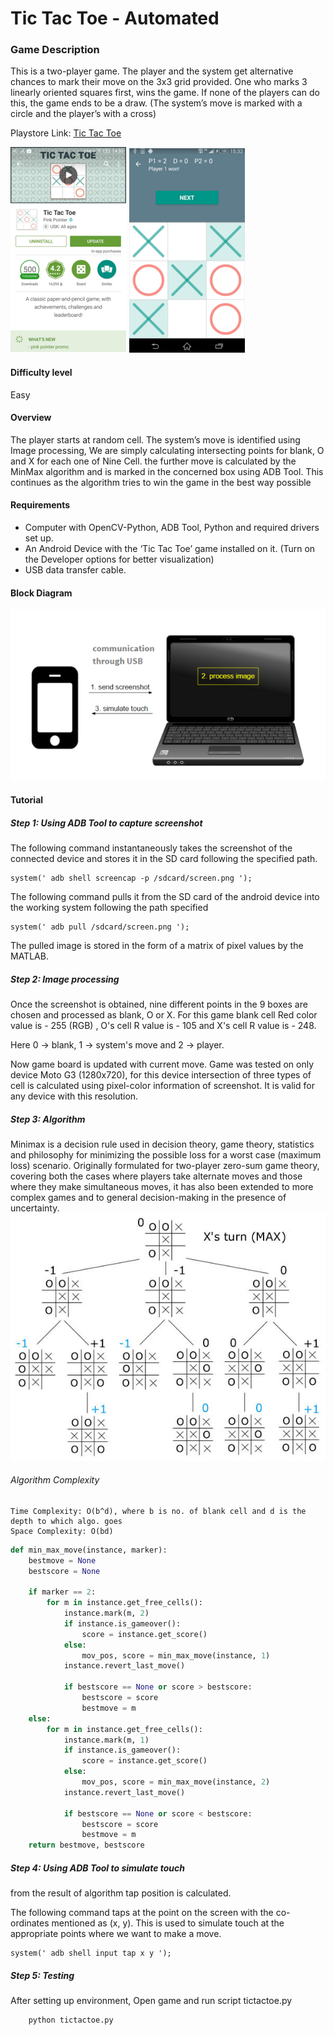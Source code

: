 # Tic Tac Toe - Automated


### Game Description
This is a two-player game. The player and the system get alternative chances to mark their move on the 3x3 grid provided. One who marks 3 linearly oriented squares first, wins the game. If none of the players can do this, the game ends to be a draw. (The system’s move is marked with a circle and the player’s with a cross)

Playstore Link: [Tic Tac Toe](https://play.google.com/store/apps/details?id=com.pinkpointer.tictactoe&hl=en)

![Playstore](/Images/tttps.png) 
![Image](/Images/tttim.png)

#### Difficulty level
Easy

#### Overview
The player starts at random cell. The system’s move is identified using Image processing,
We are simply calculating intersecting points for blank, O and X for each one of Nine Cell.
the further move is calculated by the MinMax algorithm and is marked in the concerned box using ADB Tool.
This continues as the algorithm tries to win the game in the best way possible


#### Requirements
- Computer with OpenCV-Python, ADB Tool, Python and required drivers set up.
- An Android Device with the ‘Tic Tac Toe’ game installed on it. (Turn on the Developer options for better visualization)
- USB data transfer cable.

#### Block Diagram

![BlockDiagram](/Images/BlockDiagram.png)

#### Tutorial
##### Step 1: Using ADB Tool to capture screenshot
The following command instantaneously takes the screenshot of the connected device and stores it in the SD card following the specified path.
  
```
system(' adb shell screencap -p /sdcard/screen.png ');
```

The following command pulls it from the SD card of the android device into the working system following the path specified

```
system(' adb pull /sdcard/screen.png ');
```
  
The pulled image is stored in the form of a matrix of pixel values by the MATLAB.
                
                
##### Step 2: Image processing

Once the screenshot is obtained, nine different points in the 9 boxes are chosen and processed as blank, O or X. For this game blank cell Red color value is - 255 (RGB) , O's cell R value is - 105 and X's cell R value is - 248.
<p>Here 0 -> blank, 1 -> system's move and 2 -> player.</p>
Now game board is updated with current move.
Game was tested on only device Moto G3 (1280x720), for this device intersection of three types of cell is calculated using pixel-color
information of screenshot. It is valid for any device with this resolution.

##### Step 3: Algorithm

Minimax is a decision rule used in decision theory, game theory, statistics and philosophy for minimizing the possible loss for a worst case (maximum loss) scenario. Originally formulated for two-player zero-sum game theory, covering both the cases where players take alternate moves and those where they make simultaneous moves, it has also been extended to more complex games and to general decision-making in the presence of uncertainty.
![Image](/Images/algo.jpg)

###### Algorithm Complexity
```
Time Complexity: O(b^d), where b is no. of blank cell and d is the depth to which algo. goes
Space Complexity: O(bd)
```
```python
def min_max_move(instance, marker):
	bestmove = None
	bestscore = None
	
	if marker == 2:
		for m in instance.get_free_cells():
			instance.mark(m, 2)
			if instance.is_gameover():
				score = instance.get_score()
			else:
				mov_pos, score = min_max_move(instance, 1)
			instance.revert_last_move()

			if bestscore == None or score > bestscore:
				bestscore = score
				bestmove = m
	else:
		for m in instance.get_free_cells():
			instance.mark(m, 1)
			if instance.is_gameover():
				score = instance.get_score()
			else:
				mov_pos, score = min_max_move(instance, 2)
			instance.revert_last_move()

			if bestscore == None or score < bestscore:
				bestscore = score
				bestmove = m
	return bestmove, bestscore
```

##### Step 4: Using ADB Tool to simulate touch
<p>from the result of algorithm tap position is calculated.</p>
The following command taps at the point on the screen with the co-ordinates mentioned as (x, y). This is used to simulate touch at the appropriate points where we want to make a move.

```
system(' adb shell input tap x y ');
```
##### Step 5: Testing
After setting up environment, Open game and run script tictactoe.py

```
	python tictactoe.py
```
